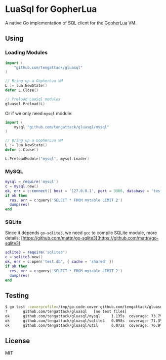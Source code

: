 # LuaSql for GopherLua

A native Go implementation of SQL client for the [GopherLua](https://github.com/yuin/gopher-lua) VM.

## Using

### Loading Modules

```go
import (
	"github.com/tengattack/gluasql"
)

// Bring up a GopherLua VM
L := lua.NewState()
defer L.Close()

// Preload LuaSql modules
gluasql.Preload(L)
```

Or if we only need `mysql` module:

```go
import (
	mysql "github.com/tengattack/gluasql/mysql"
)

// Bring up a GopherLua VM
L := lua.NewState()
defer L.Close()

L.PreloadModule("mysql", mysql.Loader)
```

### MySQL

```lua
mysql = require('mysql')
c = mysql.new()
ok, err = c:connect({ host = '127.0.0.1', port = 3306, database = 'test', user = 'user', password = 'pass' })
if ok then
  res, err = c:query('SELECT * FROM mytable LIMIT 2')
  dump(res)
end
```

### SQLite

Since it depends `go-sqlite3`, we need `gcc` to compile SQLite module, more details:
[https://github.com/mattn/go-sqlite3](https://github.com/mattn/go-sqlite3)


```lua
sqlite3 = require('sqlite3')
c = sqlite3.new()
ok, err = c:open('test.db', { cache = 'shared' })
if ok then
  res, err = c:query('SELECT * FROM mytable LIMIT 2')
  dump(res)
end
```

## Testing

```bash
$ go test -coverprofile=/tmp/go-code-cover github.com/tengattack/gluasql...
?       github.com/tengattack/gluasql   [no test files]
ok      github.com/tengattack/gluasql/mysql     1.135s  coverage: 73.7% of statements
ok      github.com/tengattack/gluasql/sqlite3   0.098s  coverage: 71.3% of statements
ok      github.com/tengattack/gluasql/util      0.072s  coverage: 76.9% of statements
```

## License

MIT
